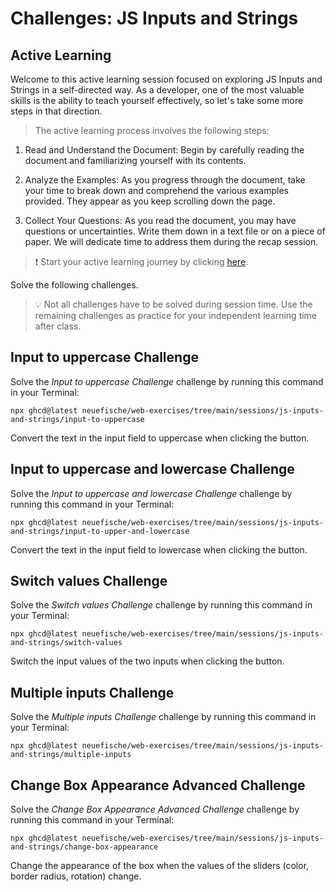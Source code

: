 # Challenges: JS Inputs and Strings

## Active Learning

Welcome to this active learning session focused on exploring JS Inputs and Strings in a self-directed way. As a developer, one of the most valuable skills is the ability to teach yourself effectively, so let's take some more steps in that direction.

> The active learning process involves the following steps:

1. Read and Understand the Document: Begin by carefully reading the document and familiarizing yourself with its contents.

1. Analyze the Examples: As you progress through the document, take your time to break down and comprehend the various examples provided. They appear as you keep scrolling down the page.

1. Collect Your Questions: As you read the document, you may have questions or uncertainties. Write them down in a text file or on a piece of paper. We will dedicate time to address them during the recap session.

> ❗️ Start your active learning journey by clicking [here](https://web-active-learning.vercel.app/documents/js-inputs-and-strings).

Solve the following challenges.

> 💡 Not all challenges have to be solved during session time. Use the remaining challenges as
> practice for your independent learning time after class.

## Input to uppercase Challenge

Solve the _Input to uppercase Challenge_ challenge by running this command in your Terminal:

```
npx ghcd@latest neuefische/web-exercises/tree/main/sessions/js-inputs-and-strings/input-to-uppercase
```

Convert the text in the input field to uppercase when clicking the button.

## Input to uppercase and lowercase Challenge

Solve the _Input to uppercase and lowercase Challenge_ challenge by running this command in your Terminal:

```
npx ghcd@latest neuefische/web-exercises/tree/main/sessions/js-inputs-and-strings/input-to-upper-and-lowercase
```

Convert the text in the input field to lowercase when clicking the button.

## Switch values Challenge

Solve the _Switch values Challenge_ challenge by running this command in your Terminal:

```
npx ghcd@latest neuefische/web-exercises/tree/main/sessions/js-inputs-and-strings/switch-values
```

Switch the input values of the two inputs when clicking the button.

## Multiple inputs Challenge

Solve the _Multiple inputs Challenge_ challenge by running this command in your Terminal:

```
npx ghcd@latest neuefische/web-exercises/tree/main/sessions/js-inputs-and-strings/multiple-inputs
```

## Change Box Appearance Advanced Challenge

Solve the _Change Box Appearance Advanced Challenge_ challenge by running this command in your Terminal:

```
npx ghcd@latest neuefische/web-exercises/tree/main/sessions/js-inputs-and-strings/change-box-appearance
```

Change the appearance of the box when the values of the sliders (color, border radius, rotation)
change.
